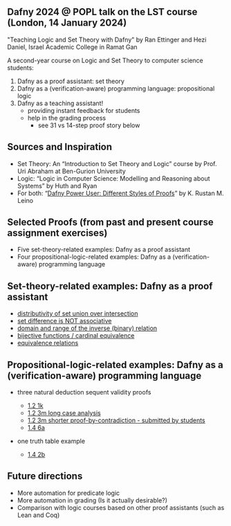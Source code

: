 ## Dafny 2024 @ POPL talk on the LST course (London, 14 January 2024)

"Teaching Logic and Set Theory with Dafny" by Ran Ettinger and Hezi Daniel, Israel Academic College in Ramat Gan

A second-year course on Logic and Set Theory to computer science students:

1) Dafny as a proof assistant: set theory
2) Dafny as a (verification-aware) programming language: propositional logic
3) Dafny as a teaching assistant!
	- providing instant feedback for students
	- help in the grading process
		- see 31 vs 14-step proof story below

## Sources and Inspiration

- Set Theory: An “Introduction to Set Theory and Logic” course by Prof. Uri Abraham at Ben-Gurion University
- Logic: “Logic in Computer Science: Modelling and Reasoning about Systems” by Huth and Ryan
- For both: “[Dafny Power User: Different Styles of Proofs](http://leino.science/papers/krml276.html)” by K. Rustan M. Leino

## Selected Proofs (from past and present course assignment exercises)

- Five set-theory-related examples: Dafny as a proof assistant
- Four propositional-logic-related examples: Dafny as a (verification-aware) programming language

## Set-theory-related examples: Dafny as a proof assistant

- [distributivity of set union over intersection](https://github.com/ranger71/logic-and-set-theory-with-dafny/blob/main/set_theory/assignments/assignment1%20-%20partial%20solution.dfy#L32)
- [set difference is NOT associative](https://github.com/ranger71/logic-and-set-theory-with-dafny/blob/main/set_theory/assignments/assignment1%20-%20partial%20solution.dfy#L124)
- [domain and range of the inverse (binary) relation](https://github.com/ranger71/logic-and-set-theory-with-dafny/blob/main/set_theory/assignments/assignment2%20-%20with%20solution%20of%20Q1-Q6.dfy#L158)
- [bijective functions / cardinal equivalence](https://github.com/ranger71/logic-and-set-theory-with-dafny/blob/main/set_theory/assignments/assignment3%20-%20with%20solution.dfy#L113)
- [equivalence relations](https://github.com/ranger71/logic-and-set-theory-with-dafny/blob/main/set_theory/assignments/A_2022_solution.dfy#L19)

## Propositional-logic-related examples: Dafny as a (verification-aware) programming language

- three natural deduction sequent validity proofs
	- [1.2 1k](https://github.com/ranger71/logic-and-set-theory-with-dafny/blob/main/logic/assignments/logic-assignment-1-solution.dfy#L76)
 	- [1.2 3m long case analysis](logic/assignments/logic-assignment-1-solution.dfy#L480)
 	- [1.2 3m shorter proof-by-contradiction - submitted by students](logic/assignments/logic-assignment-1-solution.dfy#L486)
	- [1.4 6a](dafny24-LST-talk.dfy#L360)
    
- one truth table example
	- [1.4 2b](dafny24-LST-talk.dfy#L405)
 
## Future directions

- More automation for predicate logic
- More automation in grading (Is it actually desirable?)
- Comparison with logic courses based on other proof assistants (such as Lean and Coq)
